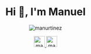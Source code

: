 <h1 align="center">Hi 👋, I'm Manuel</h1>

<p align="center">
  <img
    align="center"
    src="https://github-readme-stats.vercel.app/api/top-langs/?username=manurtinez&layout=compact&hide=html"
    alt="manurtinez"
  />
</p>

<p align="center">
  <a href="https://linkedin.com/in/manuel-martinez-234ab216a" target="blank"
    ><img
      src="https://cdn.jsdelivr.net/npm/simple-icons@3.0.1/icons/linkedin.svg"
      alt="manuel-martinez-234ab216a"
      height="30"
      width="30"
    />
  </a>
  <a href="https://instagram.com/manurtinez" target="blank"
    ><img
      src="https://cdn.jsdelivr.net/npm/simple-icons@3.0.1/icons/instagram.svg"
      alt="manurtinez"
      height="30"
      width="30"
  /></a>
</p>
